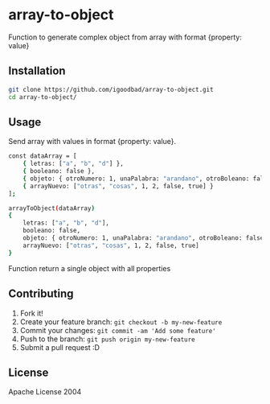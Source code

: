 # array-to-object
Function to generate complex object from array with format {property: value}

## Installation

```sh
git clone https://github.com/igoodbad/array-to-object.git
cd array-to-object/
```

## Usage
Send array with values in format {property: value}.
```sh
const dataArray = [
    { letras: ["a", "b", "d"] },
    { booleano: false },
    { objeto: { otroNumero: 1, unaPalabra: "arandano", otroBoleano: false } },
    { arrayNuevo: ["otras", "cosas", 1, 2, false, true] }
];

arrayToObject(dataArray)
{
    letras: ["a", "b", "d"],
    booleano: false,
    objeto: { otroNumero: 1, unaPalabra: "arandano", otroBoleano: false },
    arrayNuevo: ["otras", "cosas", 1, 2, false, true]
}
```
Function return a single object with all properties

## Contributing

1. Fork it!
2. Create your feature branch: `git checkout -b my-new-feature`
3. Commit your changes: `git commit -am 'Add some feature'`
4. Push to the branch: `git push origin my-new-feature`
5. Submit a pull request :D

## License

Apache License 2004